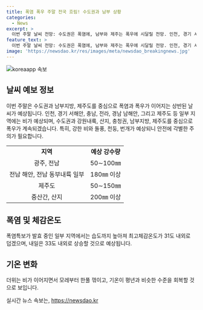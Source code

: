 ```yaml
---
title: 폭염 폭우 주말 전국 흐림! 수도권과 남부 상황
categories:
  - News
excerpt: >
  이번 주말 날씨 전망: 수도권은 폭염에, 남부와 제주는 폭우에 시달릴 전망. 인천, 경기 서해안, 충남, 전라, 경남 남해안, 제주도 등에 비가 내릴 예상. 전국은 흐린 하늘을 보이겠으나, 수도권을 중심으로 더운 날씨 이어지며, 각 지역별로 예상 강수량과 강한 비에 대한 유의 요망. 후일부터는 비가 천천히 그치며 기온도 낮아지는 추세.
feature_text: >
  이번 주말 날씨 전망: 수도권은 폭염에, 남부와 제주는 폭우에 시달릴 전망. 인천, 경기 서해안, 충남, 전라, 경남 남해안, 제주도 등에 비가 내릴 예상. 전국은 흐린 하늘을 보이겠으나, 수도권을 중심으로 더운 날씨 이어지며, 각 지역별로 예상 강수량과 강한 비에 대한 유의 요망. 후일부터는 비가 천천히 그치며 기온도 낮아지는 추세.
image: 'https://newsdao.kr/res/images/meta/newsdao_breakingnews.jpg'
---
```


<p><img src="https://newsdao.kr/res/images/meta/newsdao_breakingnews.jpg" alt="koreaapp 속보" /></p>

<h2 data-ke-size="size26">날씨 예보 정보</h2>

<p data-ke-size="size16">이번 주말은 수도권과 남부지방, 제주도를 중심으로 폭염과 폭우가 이어지는 상반된 날씨가 예상됩니다. 인천, 경기 서해안, 충남, 전라, 경남 남해안, 그리고 제주도 등 일부 지역에는 비가 예상되며, 수도권과 강원내륙, 산지, 충청권, 남부지방, 제주도를 중심으로 폭우가 계속되겠습니다. 특히, 강한 비와 돌풍, 천둥, 번개가 예상되니 안전에 각별한 주의가 필요합니다. </p>

<table>
  <tbody>
    <tr>
      <td style="text-align: center; height: 17px;"><b>지역</b></td>
      <td style="text-align: center; height: 17px;"><b>예상 강수량</b></td>
    </tr>
    <tr>
      <td style="text-align: center; height: 17px;">광주, 전남</td>
      <td style="text-align: center; height: 17px;">50∼100㎜</td>
    </tr>
    <tr>
      <td style="text-align: center; height: 17px;">전남 해안, 전남 동부내륙 일부</td>
      <td style="text-align: center; height: 17px;">180㎜ 이상</td>
    </tr>
    <tr>
      <td style="text-align: center; height: 17px;">제주도</td>
      <td style="text-align: center; height: 17px;">50∼150㎜</td>
    </tr>
    <tr>
      <td style="text-align: center; height: 17px;">중산간, 산지</td>
      <td style="text-align: center; height: 17px;">200㎜ 이상</td>
    </tr>
  </tbody>
</table>

<h2 data-ke-size="size26">폭염 및 체감온도</h2>

<p data-ke-size="size16">폭염특보가 발효 중인 일부 지역에서는 습도까지 높아져 최고체감온도가 31도 내외로 덥겠으며, 내일은 33도 내외로 상승할 것으로 예상됩니다.</p>

<h2 data-ke-size="size26">기온 변화</h2>

<p data-ke-size="size16">더위는 비가 이어지면서 모레부터 한풀 꺾이고, 기온이 평년과 비슷한 수준을 회복할 것으로 보입니다.</p>
실시간 뉴스 속보는, <a href="https://newsdao.kr" rel="dofollow">https://newsdao.kr</a>


